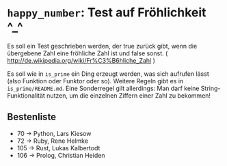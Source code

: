 # `happy_number`: Test auf Fröhlichkeit ^_^

Es soll ein Test geschrieben werden, der true zurück gibt, wenn die übergebene Zahl eine fröhliche Zahl ist und false sonst. ( http://de.wikipedia.org/wiki/Fr%C3%B6hliche_Zahl )

Es soll wie in `is_prime` ein Ding erzeugt werden, was sich aufrufen lässt (also Funktion oder Funktor oder so). Weitere Regeln gibt es in `is_prime/README.md`. Eine Sonderregel gilt allerdings: Man darf keine String-Funktionalität nutzen, um die einzelnen Ziffern einer Zahl zu bekommen!

## Bestenliste
* 70  -> Python, Lars Kiesow
* 72  -> Ruby, Rene Helmke
* 105 -> Rust, Lukas Kalbertodt
* 106 -> Prolog, Christian Heiden
